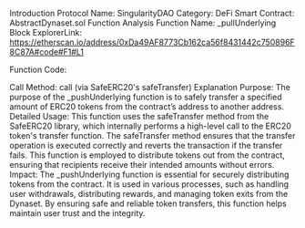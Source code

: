 Introduction
Protocol Name: SingularityDAO
Category: DeFi
Smart Contract: AbstractDynaset.sol
Function Analysis
Function Name: _pullUnderlying
Block ExplorerLink: https://etherscan.io/address/0xDa49AF8773Cb162ca56f8431442c750896F8C87A#code#F1#L1

Function Code: 




Call Method: call (via SafeERC20's safeTransfer)
Explanation 
Purpose:
The purpose of the _pushUnderlying function is to safely transfer a specified amount of ERC20 tokens from the contract’s address to another address.
Detailed Usage:
This function uses the safeTransfer method from the SafeERC20 library, which internally performs a high-level call to the ERC20 token's transfer function. The safeTransfer method ensures that the transfer operation is executed correctly and reverts the transaction if the transfer fails. This function is employed to distribute tokens out from the contract, ensuring that recipients receive their intended amounts without errors.
Impact:
The _pushUnderlying function is essential for securely distributing tokens from the contract. It is used in various processes, such as handling user withdrawals, distributing rewards, and managing token exits from the Dynaset. By ensuring safe and reliable token transfers, this function helps maintain user trust and the integrity.

